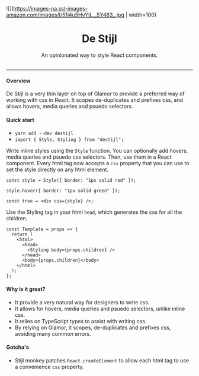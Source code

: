 ![](https://images-na.ssl-images-amazon.com/images/I/51i4u5HvYIL._SY463_.jpg | width=100)

<h1 align="center">De Stijl</h1>

<div align="center">
  An opinionated way to style React components.
</div>

<br />
<hr />

#### Overview

De Stijl is a very thin layer on top of Glamor to provide a preferred way of working with css in React. It scopes de-duplicates and prefixes css, and allows hovers, media queries and psuedo selectors.

#### Quick start

* `yarn add --dev destijl`
* `import { Style, Styling } from "destijl";`

Write inline styles using the `Style` function. You can optionally add hovers, media queries and psuedo css selectors. Then, use them in a React component. Every html tag now accepts a `css` property that you can use to set the style directly on any html element.

```tsx
const style = Style({ border: "1px solid red" });

style.hover({ border: "1px solid green" });

const tree = <div css={style} />;
```

Use the Styling tag in your html `head`, which generates the css for all the children.

```tsx
const Template = props => {
  return (
    <html>
      <head>
        <Styling body={props.children} />
      </head>
      <body>{props.children}</body>
    </html>
  );
};
```

#### Why is it great?

* It provide a very natural way for designers to write css.
* It allows for hovers, media queries and psuedo selectors, unlike inline css.
* It relies on TypeScript types to assist with writing css.
* By relying on Glamor, it scopes, de-duplicates and prefixes css, avoiding many common errors.

#### Gotcha's

* Stijl monkey patches `React.createElement` to allow each html tag to use a convenience `css` property.
